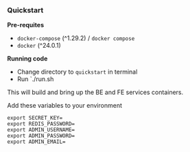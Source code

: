 ### Quickstart
**Pre-requites**
- `docker-compose` (^1.29.2) / `docker compose`
- `docker` (^24.0.1)

**Running code**
- Change directory to `quickstart` in terminal
- Run `./run.sh

This will build and bring up the BE and FE services containers.

Add these variables to your environment
```shell
export SECRET_KEY=
export REDIS_PASSWORD=
export ADMIN_USERNAME=
export ADMIN_PASSWORD=
export ADMIN_EMAIL=
```